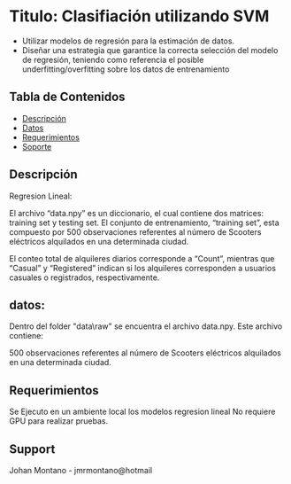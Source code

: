 # Titulo: Clasifiación utilizando SVM
* Utilizar modelos de regresión para la estimación de datos.
* Diseñar una estrategia que garantice la correcta selección del modelo de regresión, teniendo como
referencia el posible underfitting/overfitting sobre los datos de entrenamiento

## Tabla de Contenidos
* [Descripción](#descripción)
* [Datos](#datos)
* [Requerimientos](#requerimientos)
* [Soporte](#Support)

## Descripción

Regresion Lineal:

 El archivo “data.npy” es un diccionario, el cual contiene dos matrices: training set y testing set. El conjunto de entrenamiento, “training set”, esta compuesto por 500 observaciones referentes al número de Scooters eléctricos alquilados en una determinada ciudad.

El conteo total de alquileres diarios corresponde a “Count”, mientras que “Casual” y “Registered”
indican si los alquileres corresponden a usuarios casuales o registrados, respectivamente.

## datos:

Dentro del folder "data\raw" se encuentra el archivo data.npy. Este archivo contiene:

500 observaciones referentes al número de Scooters eléctricos alquilados en una determinada ciudad.

## Requerimientos
Se Ejecuto en un ambiente local los modelos regresion lineal
No requiere GPU para realizar pruebas.

## Support
Johan Montano - jmrmontano@hotmail
